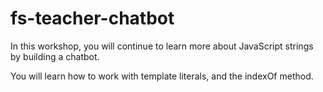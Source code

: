 # fs-teacher-chatbot
In this workshop, you will continue to learn more about JavaScript strings by building a chatbot.

You will learn how to work with template literals, and the indexOf method.